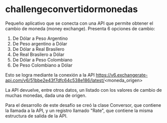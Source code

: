 # challengeconvertidormonedas
Pequeño aplicativo que se conecta con una API que permite obtener el cambio de moneda (money exchange). 
Presenta 6 opciones de cambio:
1. De Dólar a Peso Argentino
2. De Peso argentino a Dólar
3. De Dólar a Real Brasilero
4. De Real Brasilero a Dólar
5. De Dólar a Peso Colombiano
6. De Peso Colombiano a Dólar

Esto se logra mediante la conexión a la API https://v6.exchangerate-api.com/v6/51bbe2e43f7dfc64c538e186/latest/<moneda_origen>

La API devuelve, entre otros datos, un listado con los valores de cambio de muchas monedas, dada una de origen.

Para el desarrollo de este desafío se creó la clase Conversor, que contiene la llamada a la API, y un registro llamado "Rate", que contiene la misma estructura de salida de la API. 
 
